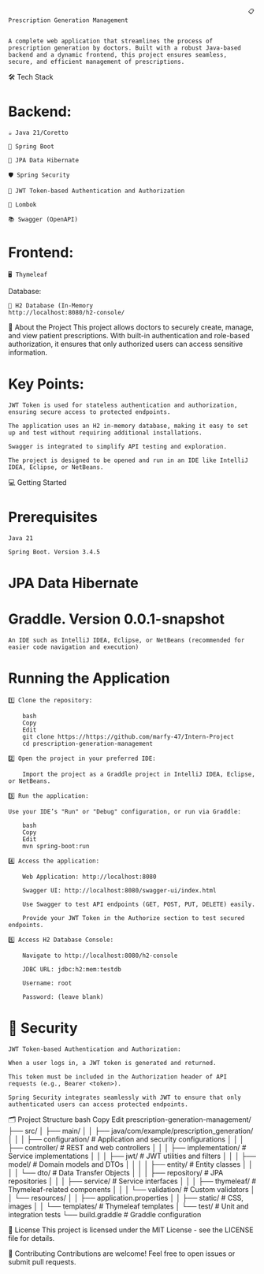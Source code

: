                                                                         📋 Prescription Generation Management
                                                                        
                                                                        
    A complete web application that streamlines the process of prescription generation by doctors. Built with a robust Java-based backend and a dynamic frontend, this project ensures seamless,    secure, and efficient management of prescriptions.

🛠️ Tech Stack
# Backend:

    ☕ Java 21/Coretto

    🚀 Spring Boot

    🔗 JPA Data Hibernate

    🛡️ Spring Security

    🔐 JWT Token-based Authentication and Authorization

    📝 Lombok

    📚 Swagger (OpenAPI)

# Frontend:

    🖥️ Thymeleaf

Database:

    💾 H2 Database (In-Memory
    http://localhost:8080/h2-console/

📖 About the Project
This project allows doctors to securely create, manage, and view patient prescriptions. With built-in authentication and role-based authorization, it ensures that only authorized users can access sensitive information.

# Key Points:

    JWT Token is used for stateless authentication and authorization, ensuring secure access to protected endpoints.

    The application uses an H2 in-memory database, making it easy to set up and test without requiring additional installations.

    Swagger is integrated to simplify API testing and exploration.

    The project is designed to be opened and run in an IDE like IntelliJ IDEA, Eclipse, or NetBeans.


💻 Getting Started
# Prerequisites
    Java 21

    Spring Boot. Version 3.4.5

# JPA Data Hibernate

# Graddle. Version 0.0.1-snapshot

    An IDE such as IntelliJ IDEA, Eclipse, or NetBeans (recommended for easier code navigation and execution)


# Running the Application
    1️⃣ Clone the repository:

        bash
        Copy
        Edit
        git clone https://https://github.com/marfy-47/Intern-Project
        cd prescription-generation-management

    2️⃣ Open the project in your preferred IDE:

        Import the project as a Graddle project in IntelliJ IDEA, Eclipse, or NetBeans.

    3️⃣ Run the application:

    Use your IDE’s "Run" or "Debug" configuration, or run via Graddle:

        bash
        Copy
        Edit
        mvn spring-boot:run

    4️⃣ Access the application:

        Web Application: http://localhost:8080

        Swagger UI: http://localhost:8080/swagger-ui/index.html

        Use Swagger to test API endpoints (GET, POST, PUT, DELETE) easily.

        Provide your JWT Token in the Authorize section to test secured endpoints.

    5️⃣ Access H2 Database Console:

        Navigate to http://localhost:8080/h2-console

        JDBC URL: jdbc:h2:mem:testdb

        Username: root

        Password: (leave blank)


# 🔐 Security
    JWT Token-based Authentication and Authorization:

    When a user logs in, a JWT token is generated and returned.

    This token must be included in the Authorization header of API requests (e.g., Bearer <token>).

    Spring Security integrates seamlessly with JWT to ensure that only authenticated users can access protected endpoints.

🗂️ Project Structure
bash
Copy
Edit
prescription-generation-management/
├── src/
│   ├── main/
│   │   ├── java/com/example/prescription_generation/
│   │   │   ├── configuration/       # Application and security configurations
│   │   │   ├── controller/          # REST and web controllers
│   │   │   ├── implementation/      # Service implementations
│   │   │   ├── jwt/                 # JWT utilities and filters
│   │   │   ├── model/               # Domain models and DTOs
│   │   │   │   ├── entity/          # Entity classes
│   │   │   │   └── dto/             # Data Transfer Objects
│   │   │   ├── repository/          # JPA repositories
│   │   │   ├── service/             # Service interfaces
│   │   │   ├── thymeleaf/           # Thymeleaf-related components
│   │   │   └── validation/          # Custom validators
│   │   └── resources/
│   │       ├── application.properties
│   │       ├── static/              # CSS, images
│   │       └── templates/           # Thymeleaf templates
│   └── test/                        # Unit and integration tests
└── build.graddle                    # Graddle configuration

📑 License
    This project is licensed under the MIT License - see the LICENSE file for details.

🤝 Contributing
    Contributions are welcome! Feel free to open issues or submit pull requests.
